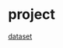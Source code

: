 # project

[dataset](https://www.kaggle.com/datasets/aravindhannamalai/dl-dataset/download?datasetVersionNumber=1)
